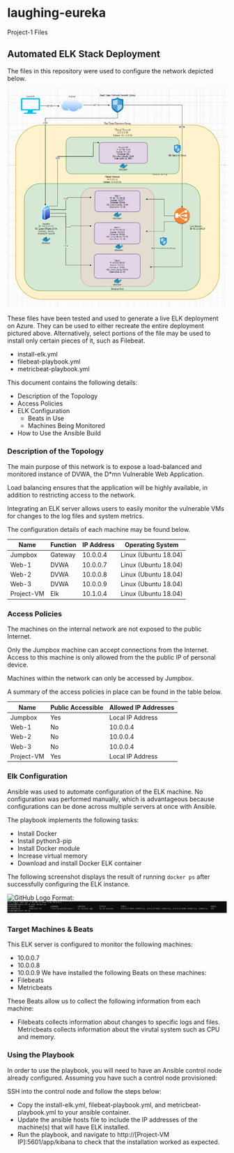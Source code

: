 # laughing-eureka
Project-1 Files
## Automated ELK Stack Deployment

The files in this repository were used to configure the network depicted below.

![Alt Text](https://github.com/Canyounot525/laughing-eureka/blob/master/Diagrams/Network_Diagram.png)

These files have been tested and used to generate a live ELK deployment on Azure. They can be used to either recreate the entire deployment pictured above. Alternatively, select portions of the  file may be used to install only certain pieces of it, such as Filebeat.

  - install-elk.yml
  - filebeat-playbook.yml
  - metricbeat-playbook.yml
  

This document contains the following details:
- Description of the Topology
- Access Policies
- ELK Configuration
  - Beats in Use
  - Machines Being Monitored
- How to Use the Ansible Build


### Description of the Topology

The main purpose of this network is to expose a load-balanced and monitored instance of DVWA, the D*mn Vulnerable Web Application.

Load balancing ensures that the application will be highly available, in addition to restricting access to the network.

Integrating an ELK server allows users to easily monitor the vulnerable VMs for changes to the log files and system metrics.

The configuration details of each machine may be found below.

| Name       | Function | IP Address | Operating System     |
|------------|----------|------------|----------------------|
| Jumpbox    | Gateway  | 10.0.0.4   | Linux (Ubuntu 18.04) |
| Web-1      | DVWA     | 10.0.0.7   | Linux (Ubuntu 18.04) |
| Web-2      | DVWA     | 10.0.0.8   | Linux (Ubuntu 18.04) |
| Web-3      | DVWA     | 10.0.0.9   | Linux (Ubuntu 18.04) |
| Project-VM | Elk      | 10.1.0.4   | Linux (Ubuntu 18.04) |


### Access Policies

The machines on the internal network are not exposed to the public Internet. 

Only the Jumpbox machine can accept connections from the Internet. Access to this machine is only allowed from the the public IP of personal device.

Machines within the network can only be accessed by Jumpbox.

A summary of the access policies in place can be found in the table below.

| Name       | Public Accessible | Allowed IP Addresses |
|------------|-------------------|----------------------|
| Jumpbox    | Yes               | Local IP Address     |
| Web-1      | No                | 10.0.0.4             |
| Web-2      | No                | 10.0.0.4             |
| Web-3      | No                | 10.0.0.4             |
| Project-VM | Yes               | Local IP Address     |

### Elk Configuration

Ansible was used to automate configuration of the ELK machine. No configuration was performed manually, which is advantageous because configurations can be done across multiple servers at once with Ansible.

The playbook implements the following tasks:
  - Install Docker
  - Install python3-pip
  - Install Docker module
  - Increase virtual memory
  - Download and install Docker ELK container

The following screenshot displays the result of running `docker ps` after successfully configuring the ELK instance.

![GitHub Logo](/images/logo.png)
Format: ![Alt Text](https://github.com/Canyounot525/laughing-eureka/blob/master/Diagrams/sudo_docker_ps.png)

### Target Machines & Beats
This ELK server is configured to monitor the following machines:
- 10.0.0.7
- 10.0.0.8
- 10.0.0.9
We have installed the following Beats on these machines:
- Filebeats
- Metricbeats

These Beats allow us to collect the following information from each machine:
- Filebeats collects information about changes to specific logs and files. Metricbeats collects information about the virutal system such as CPU and memory. 

### Using the Playbook
In order to use the playbook, you will need to have an Ansible control node already configured. Assuming you have such a control node provisioned: 

SSH into the control node and follow the steps below:
- Copy the install-elk.yml, filebeat-playbook.yml, and metricbeat-playbook.yml to your ansible container.
- Update the ansible hosts file to include the IP addresses of the machine(s) that will have ELK installed.
- Run the playbook, and navigate to http://[Project-VM IP]:5601/app/kibana to check that the installation worked as expected.
